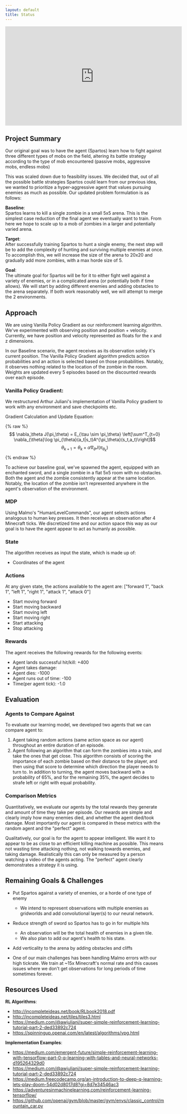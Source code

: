 ```yaml
---
layout: default
title: Status
---
```

<iframe width="560" height="315" src="https://www.youtube.com/embed/rSvrI0kUoNo" frameborder="0" allow="accelerometer; autoplay; encrypted-media; gyroscope; picture-in-picture" allowfullscreen></iframe>

## Project Summary
Our original goal was to have the agent (Spartos) learn how to fight against three different types of mobs on the field, altering its battle strategy according to the type of mob encountered (passive mobs, aggressive mobs, endless mobs)

This was scaled down due to feasibility issues. We decided that, out of all the possible battle strategies Spartos could learn from our previous idea, we wanted to prioritize a hyper-aggressive agent that values pursuing enemies as much as possible. Our updated problem formulation is as follows:

__Baseline__:<br>
Spartos learns to kill a single zombie in a small 5x5 arena. This is the simplest case reduction of the final agent we eventually want to train. From here we hope to scale up to a mob of zombies in a larger and potentially varied arena.

__Target__:<br>
After successfully training Spartos to hunt a single enemy, the next step will be to add the complexity of hunting and surviving multiple enemies at once. To accomplish this, we will increase the size of the arena to 20x20 and gradually add more zombies, with a max horde size of 5.

__Goal__:<br>
The ultimate goal for Spartos will be for it to either fight well against a variety of enemies, or in a complicated arena (or potentially both if time allows). We will start by adding different enemies and adding obstacles to the arena separately. If both work reasonably well, we will attempt to merge the 2 environments.

## Approach
We are using Vanilla Policy Gradient as our reinforcment learning algorithm. We've experimented with observing position and position + velocity. Currently, we have position and velocity represented as floats for the x and z dimensions.

In our Baseline scenario, the agent receives as its observation solely it's current position. The Vanilla Policy Gradient algorithm predicts action probabilities and an action is selected based on those probabilities. Notably, it observes nothing related to the location of the zombie in the room. Weights are updated every 5 episodes based on the discounted rewards over each episode. 

### Vanilla Policy Gradient:
We restructured Arthur Juliani's implementation of Vanilla Policy gradient to work with any environment and save checkpoints etc.

Gradient Calculation and Update Equation:

{% raw %}
$$ \nabla_\theta J(\pi_\theta) = E_{\tau \sim  \pi_\theta} \left[\sum^T_{t=0} \nabla_{\theta}\log \pi_{\theta}(a_t|s_t)A^{\pi_\theta}(s_t,a_t)\right]$$
$$ \theta_{k+1} = \theta_k + \alpha \nabla_{\theta}J(\pi_{\theta_k}) $$
{% endraw %}

To achieve our baseline goal, we've spawned the agent, equipped with an enchanted sword, and a single zombie in a flat 5x5 room with no obstacles. Both the agent and the zombie consistently appear at the same location. Notably, the location of the zombie isn't represented anywhere in the agent's observation of the environment.

### MDP
Using Malmo's "HumanLevelCommands", our agent selects actions analogous to human key presses. It then receives an observation after 4 Minecraft ticks. We discretized time and our action space this way as our goal is to have the agent appear to act as humanly as possible.

### State
The algorithm receives as input the state, which is made up of:
- Coordinates of the agent

### Actions
At any given state, the actions available to the agent are:
["forward 1", "back 1", "left 1", "right 1", "attack 1", "attack 0"]
- Start moving forward
- Start moving backward
- Start moving left
- Start moving right
- Start attacking
- Stop attacking

### Rewards
The agent receives the following rewards for the following events:
- Agent lands successful hit/kill: +400
- Agent takes damage: 
- Agent dies: -1000
- Agent runs out of time: -100
- Time(per agent tick): -1.0

## Evaluation

### Agents to Compare Against
To evaluate our learning model, we developed two agents that we can compare agent to:  
1. Agent taking random actions (same action space as our agent) throughout an entire duration of an episode.
2. Agent following an algorithm that can form the zombies into a train, and take the ones that get close. This algorithm consists of scoring the importance of each zombie based on their distance to the player, and then using that score to determine which direction the player needs to turn to. In addition to turning, the agent moves backward with a probability of 65%, and for the remaining 35%, the agent decides to strafe left or right with equal probability.

### Comparison Metrics
Quantitatively, we evaluate our agents by the total rewards they generate and amount of time they take per episode.  Our rewards are simple and clearly imply how many enemies died, and whether the agent died/took damage. Most importantly our agent is compared in these metrics with the random agent and the "perfect" agent. 

Qualitatively, our goal is for the agent to appear intelligent. We want it to appear to be as close to an efficient killing machine as possible. This means not wasting time attacking nothing, not walking towards enemies, and taking damage. Realistically this can only be measured by a person watching a video of the agents acting. The "perfect" agent clearly demonstrates a strategy it is using.

## Remaining Goals & Challenges
- Put Spartos against a variety of enemies, or a horde of one type of enemy
    - We intend to represent observations with multiple enemies as gridworlds and add convolutional layer(s) to our neural network.
- Reduce strength of sword so Spartos has to go in for multiple hits
    - An observation will be the total health of enemies in a given tile.
    - We also plan to add our agent's health to his state.
- Add verticality to the arena by adding obstacles and cliffs

- One of our main challenges has been handling Malmo errors with our high tickrate. We train at ~15x Minecraft's normal rate and this causes issues where we don't get observations for long periods of time sometimes forever.

## Resources Used
__RL Algorithms__:<br>
- http://incompleteideas.net/book/RLbook2018.pdf
- http://incompleteideas.net/tiles/tiles3.html
- https://medium.com/@awjuliani/super-simple-reinforcement-learning-tutorial-part-2-ded33892c724
- https://spinningup.openai.com/en/latest/algorithms/vpg.html

__Implementation Examples__:<br>
- https://medium.com/emergent-future/simple-reinforcement-learning-with-tensorflow-part-0-q-learning-with-tables-and-neural-networks-d195264329d0
- https://medium.com/@awjuliani/super-simple-reinforcement-learning-tutorial-part-2-ded33892c724
- https://medium.freecodecamp.org/an-introduction-to-deep-q-learning-lets-play-doom-54d02d8017d8?gi=8d7e34546ac3
- https://adventuresinmachinelearning.com/reinforcement-learning-tensorflow/
- https://github.com/openai/gym/blob/master/gym/envs/classic_control/mountain_car.py
